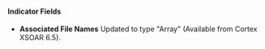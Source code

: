 
#### Indicator Fields
- **Associated File Names**
Updated to type "Array" (Available from Cortex XSOAR 6.5).

